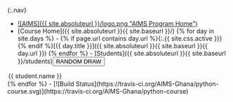 {:.nav}
 - [![AIMS]({{ site.absoluteurl }}/logo.png "AIMS Program Home")](http://www.aims.edu.gh/)
 - [Course Home]({{ site.absoluteurl }}{{ site.baseurl }}/)
{% for day in site.days %} - {% if page.url contains day.url %}{:.{{ site.css.active }}}{% endif %}[{{ day.title }}]({{ site.absoluteurl }}{{ site.baseurl }}{{ day.url }})
{% endfor %} - [Students]({{ site.absoluteurl }}{{ site.baseurl }}/students)<input type="button" value="RANDOM DRAW" onclick="pickStudent(this.nextSibling);"/><select style="display:none">{% assign current_students = site.students | where: "status", "current" %}{% for student in current_students %}
<option>{{ student.name }}</option>{% endfor %}
</select>
 - [![Build Status](https://travis-ci.org/AIMS-Ghana/python-course.svg)](https://travis-ci.org/AIMS-Ghana/python-course)

